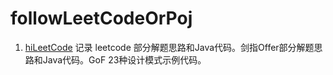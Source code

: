 # followLeetCodeOrPoj

1. [hiLeetCode](https://github.com/TonyDoen/followLeetCodeOrPoj/tree/master/hiLeetCode)
记录 leetcode 部分解题思路和Java代码。剑指Offer部分解题思路和Java代码。GoF 23种设计模式示例代码。
